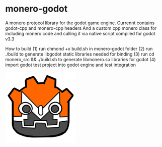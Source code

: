 # monero-godot
A monero protocol library for the godot game engine. Currennt contains godot-cpp and monero-cpp headers
And a custom cpp monero class for including monero code and calling it via native script
compiled for godot v3.3

How to build
(1) run chmond +x build.sh in monero-godot folder
(2) run ./build to generate libgodot static libraries needed for binding
(3) run cd monero_src && ./build.sh to generate libmonero.so libraries for godot
(4) import godot test project into godot engine and test integration



![Screenshot](https://github.com/Sam2much96/monero-godot/blob/main/monero-godot%20logo.png)
